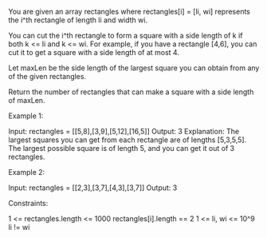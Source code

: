 You are given an array rectangles where rectangles[i] = [li, wi] represents
the i^th rectangle of length li and width wi.

You can cut the i^th rectangle to form a square with a side length of k if
both k <= li and k <= wi. For example, if you have a rectangle [4,6], you can
cut it to get a square with a side length of at most 4.

Let maxLen be the side length of the largest square you can obtain from any
of the given rectangles.

Return the number of rectangles that can make a square with a side length of
maxLen.


Example 1:


Input: rectangles = [[5,8],[3,9],[5,12],[16,5]]
Output: 3
Explanation: The largest squares you can get from each rectangle are of
lengths [5,3,5,5].
The largest possible square is of length 5, and you can get it out of 3
rectangles.


Example 2:


Input: rectangles = [[2,3],[3,7],[4,3],[3,7]]
Output: 3



Constraints:


1 <= rectangles.length <= 1000
rectangles[i].length == 2
1 <= li, wi <= 10^9
li != wi



